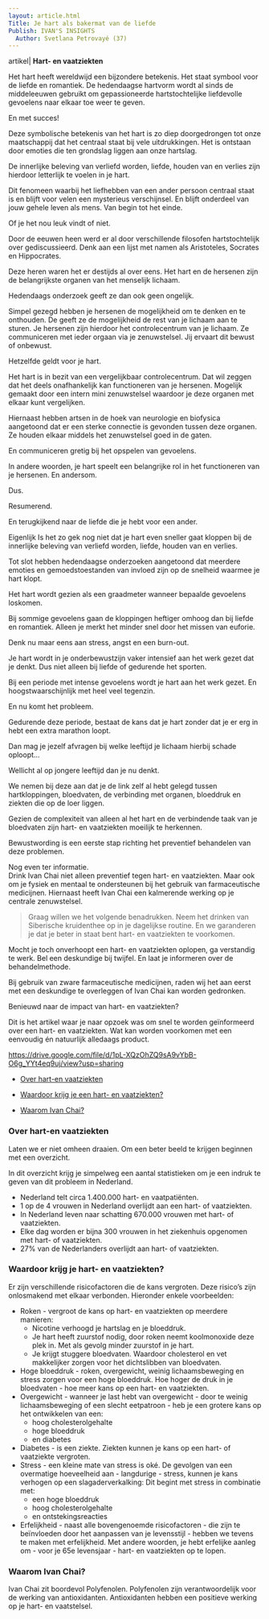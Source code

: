 ```yaml
---
layout: article.html
Title: Je hart als bakermat van de liefde 
Publish: IVAN'S INSIGHTS
  Author: Svetlana Petrovayé (37)
---
```

artikel| **Hart- en vaatziekten**

Het hart heeft wereldwijd een bijzondere betekenis. Het staat symbool voor de liefde en romantiek. De hedendaagse hartvorm wordt al sinds de middeleeuwen gebruikt om gepassioneerde hartstochtelijke liefdevolle gevoelens naar elkaar toe weer te geven. 

En met succes!

Deze symbolische betekenis van het hart is zo diep doorgedrongen tot onze maatschappij dat het centraal staat bij vele uitdrukkingen. Het is ontstaan door emoties die ten grondslag liggen aan onze hartslag. 

De innerlijke beleving van verliefd worden, liefde, houden van en verlies zijn hierdoor letterlijk te voelen in je hart. 

Dit fenomeen waarbij het liefhebben van een ander persoon centraal staat is en blijft voor velen een mysterieus verschijnsel. En blijft onderdeel van jouw gehele leven als mens. Van begin tot het einde. 

Of je het nou leuk vindt of niet. 

Door de eeuwen heen werd er al door verschillende filosofen hartstochtelijk over gediscussieerd. Denk aan een lijst met namen als Aristoteles, Socrates en Hippocrates. 

Deze heren waren het er destijds al over eens. Het hart en de hersenen zijn de belangrijkste organen van het menselijk lichaam. 

Hedendaags onderzoek geeft ze dan ook geen ongelijk. 

Simpel gezegd hebben je hersenen de mogelijkheid om te denken en te onthouden. De geeft ze de mogelijkheid de rest van je lichaam aan te sturen. Je hersenen zijn hierdoor het controlecentrum van je lichaam. Ze communiceren met ieder orgaan via je zenuwstelsel. Jij ervaart dit bewust of onbewust. 

Hetzelfde geldt voor je hart.

Het hart is in bezit van een vergelijkbaar controlecentrum. Dat wil zeggen dat het deels  onafhankelijk kan functioneren van je hersenen. Mogelijk gemaakt door een intern mini zenuwstelsel waardoor je deze organen met elkaar kunt vergelijken. 

Hiernaast hebben artsen in de hoek van neurologie en biofysica aangetoond dat er een sterke connectie is gevonden tussen deze organen. Ze houden elkaar middels het zenuwstelsel goed in de gaten. 

En communiceren gretig bij het opspelen van gevoelens. 

In andere woorden, je hart speelt een belangrijke rol in het functioneren van je hersenen. En andersom. 

Dus. 

Resumerend.

En terugkijkend naar de liefde die je hebt voor een ander. 

Eigenlijk Is het zo gek nog niet dat je hart even sneller gaat kloppen bij de innerlijke beleving van verliefd worden, liefde, houden van en verlies.

Tot slot hebben hedendaagse onderzoeken aangetoond dat meerdere emoties en gemoedstoestanden van invloed zijn op de snelheid waarmee je hart klopt.

Het hart wordt gezien als een graadmeter wanneer bepaalde gevoelens loskomen. 

Bij sommige gevoelens gaan de kloppingen heftiger omhoog dan bij liefde en romantiek. Alleen je merkt het minder snel door het missen van euforie. 

Denk nu maar eens aan stress, angst en een burn-out.

Je hart wordt in je onderbewustzijn vaker intensief aan het werk gezet dat je denkt. Dus niet alleen bij liefde of gedurende het sporten.

Bij een periode met intense gevoelens wordt je hart aan het werk gezet. En hoogstwaarschijnlijk met heel veel tegenzin.

En nu komt het probleem. 

Gedurende deze periode, bestaat de kans dat je hart zonder dat je er erg in hebt een extra marathon loopt. 

Dan mag je jezelf afvragen bij welke leeftijd je lichaam hierbij schade oploopt...

Wellicht al op jongere leeftijd dan je nu denkt. 

We nemen bij deze aan dat je de link zelf al hebt gelegd tussen hartkloppingen, bloedvaten, de verbinding met organen, bloeddruk en ziekten die op de loer liggen. 
 
Gezien de complexiteit van alleen al het hart en de verbindende taak van je bloedvaten zijn hart- en vaatziekten moeilijk te herkennen.

Bewustwording is een eerste stap richting het preventief behandelen van deze problemen.

Nog even ter informatie. <br>
Drink Ivan Chai niet alleen preventief tegen hart- en vaatziekten. Maar ook om je fysiek en mentaal te ondersteunen bij het gebruik van farmaceutische medicijnen. Hiernaast heeft Ivan Chai een kalmerende werking op je centrale zenuwstelsel. 

> Graag willen we het volgende benadrukken. Neem het drinken van Siberische kruidenthee op in je dagelijkse routine. En we garanderen je dat je beter in staat bent hart- en vaatziekten te voorkomen.

Mocht je toch onverhoopt een hart- en vaatziekten oplopen, ga verstandig te werk. Bel een deskundige bij twijfel. En laat je informeren over de behandelmethode.

Bij gebruik van zware farmaceutische medicijnen, raden wij het aan eerst met een deskundige te overleggen of Ivan Chai kan worden gedronken.

Benieuwd naar de impact van hart- en vaatziekten?

Dit is het artikel waar je naar opzoek was om snel te worden geïnformeerd over een hart- en vaatziekten. Wat kan worden voorkomen met een eenvoudig én natuurlijk alledaags product.

https://drive.google.com/file/d/1pL-XQzOhZQ9sA9vYbB-O6g_YYt4eq9uj/view?usp=sharing

* [Over hart-en vaatziekten](#over-hart-en-vaatziekten)

* [Waardoor krijg je een hart- en vaatziekten?](#Waardoor-krijg-je-een-hart-en-vaatziekten)

* [Waarom Ivan Chai?](#waarom-ivan-chai)

### Over hart-en vaatziekten
Laten we er niet omheen draaien. Om een beter beeld te krijgen beginnen met een overzicht. 

In dit overzicht krijg je simpelweg een aantal statistieken om je een indruk te geven van dit probleem in Nederland.

* Nederland telt circa 1.400.000 hart- en vaatpatiënten.
* 1 op de 4 vrouwen in Nederland overlijdt aan een hart- of vaatziekten.
* In Nederland leven naar schatting 670.000 vrouwen met hart- of vaatziekten.
* Elke dag worden er bijna 300 vrouwen in het ziekenhuis opgenomen met hart- of vaatziekten.
* 27% van de Nederlanders overlijdt aan hart- of vaatziekten.

### Waardoor krijg je hart- en vaatziekten?
Er zijn verschillende risicofactoren die de kans vergroten. Deze risico’s zijn onlosmakend met elkaar verbonden. Hieronder enkele voorbeelden:
* Roken - vergroot de kans op hart- en vaatziekten op meerdere manieren:
  - Nicotine verhoogd je hartslag en je bloeddruk.
  - Je hart heeft zuurstof nodig, door roken neemt koolmonoxide deze plek in. Met als gevolg minder zuurstof in je hart.
  - Je krijgt stuggere bloedvaten. Waardoor cholesterol en vet makkelijker zorgen voor het dichtslibben van bloedvaten.
* Hoge bloeddruk - roken, overgewicht, weinig lichaamsbeweging en stress zorgen voor een hoge bloeddruk. Hoe hoger de druk in je bloedvaten - hoe meer kans op een hart- en vaatziekten.
* Overgewicht - wanneer je last hebt van overgewicht - door te weinig lichaamsbeweging of een slecht eetpatroon - heb je een grotere kans op het ontwikkelen van een:
  - hoog cholesterolgehalte
  - hoge bloeddruk
  - en diabetes
* Diabetes - is een ziekte. Ziekten kunnen je kans op een hart- of vaatziekte vergroten.
* Stress - een kleine mate van stress is oké. De gevolgen van een overmatige hoeveelheid aan - langdurige - stress, kunnen je kans verhogen op een slagaderverkalking:
Dit begint met stress in combinatie met:
  - een hoge bloeddruk
  - hoog cholesterolgehalte
  - en ontstekingsreacties <br>
* Erfelijkheid - naast alle bovengenoemde risicofactoren - die zijn te beïnvloeden door het aanpassen van je levensstijl - hebben we tevens te maken met erfelijkheid. Met andere woorden, je hebt erfelijke aanleg om - voor je 65e levensjaar - hart- en vaatziekten op te lopen.

### Waarom Ivan Chai?

Ivan Chai zit boordevol Polyfenolen. Polyfenolen zijn verantwoordelijk voor de werking van antioxidanten. Antioxidanten hebben een positieve werking op je hart- en vaatstelsel.
